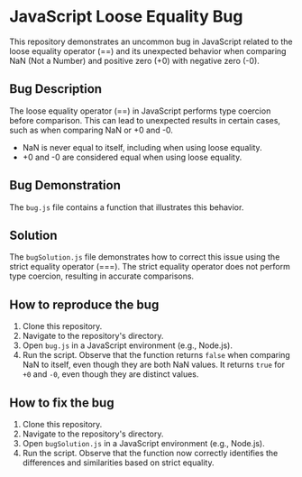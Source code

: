 # JavaScript Loose Equality Bug

This repository demonstrates an uncommon bug in JavaScript related to the loose equality operator (==) and its unexpected behavior when comparing NaN (Not a Number) and positive zero (+0) with negative zero (-0).

## Bug Description
The loose equality operator (==) in JavaScript performs type coercion before comparison. This can lead to unexpected results in certain cases, such as when comparing NaN or +0 and -0.

- NaN is never equal to itself, including when using loose equality.
- +0 and -0 are considered equal when using loose equality.

## Bug Demonstration
The `bug.js` file contains a function that illustrates this behavior.

## Solution
The `bugSolution.js` file demonstrates how to correct this issue using the strict equality operator (===). The strict equality operator does not perform type coercion, resulting in accurate comparisons.

## How to reproduce the bug
1. Clone this repository.
2. Navigate to the repository's directory.
3. Open `bug.js` in a JavaScript environment (e.g., Node.js).
4. Run the script.  Observe that the function returns `false` when comparing NaN to itself, even though they are both NaN values. It returns `true` for `+0` and `-0`, even though they are distinct values.

## How to fix the bug
1. Clone this repository.
2. Navigate to the repository's directory.
3. Open `bugSolution.js` in a JavaScript environment (e.g., Node.js).
4. Run the script. Observe that the function now correctly identifies the differences and similarities based on strict equality.